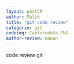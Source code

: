 ```yaml
---
layout: postCR
author: Malik
title: "git code review"
categorie: git
codeimg: Capturedata.PNG
author-review: manon
---
```


code review git